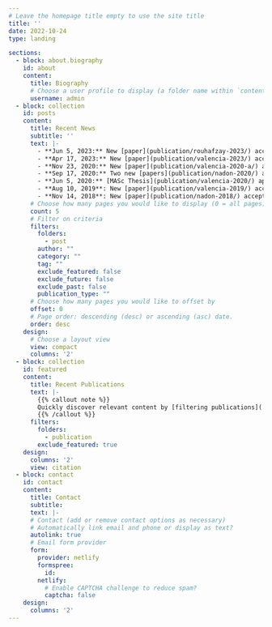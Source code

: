 ```yaml
---
# Leave the homepage title empty to use the site title
title: ''
date: 2022-10-24
type: landing

sections:
  - block: about.biography
    id: about
    content:
      title: Biography
      # Choose a user profile to display (a folder name within `content/authors/`)
      username: admin
  - block: collection
    id: posts
    content:
      title: Recent News
      subtitle: ''
      text: |-
        - **Jun 5, 2023:** New [paper](publication/rouhafzay-2023/) accepted at [SAS2023](https://2023.sensorapps.org/).
        - **Apr 17, 2023:** New [paper](publication/valencia-2023/) accepted at [CRV2023](https://www.computerrobotvision.org/2023/).
        - **Nov 23, 2020:** New [paper](publication/valencia-2020-a/) accepted in [Frontiers in Robotics and AI](https://www.frontiersin.org/journals/robotics-and-ai).
        - **Sep 17, 2020:** Two new [papers](publication/nadon-2020/) accepted at the [IROS](https://www.iros2020.org/) workshop on [RObotic MAnipulation of Deformable Objects](https://commandia.unizar.es/irosworkshop2020/).
        - **Jun 5, 2020:** [MASc Thesis](publication/valencia-2020/) approved with minor revisions.
        - **Aug 10, 2019**: New [paper](publication/valencia-2019/) accepted at [SENSORS2019](https://2019.ieee-sensorsconference.org/index.html).
        - **Nov 14, 2018**: New [paper](publication/nadon-2018/) accepted in [Robotics](https://www.mdpi.com/journal/robotics).
      # Choose how many pages you would like to display (0 = all pages)
      count: 5
      # Filter on criteria
      filters:
        folders:
          - post
        author: ""
        category: ""
        tag: ""
        exclude_featured: false
        exclude_future: false
        exclude_past: false
        publication_type: ""
      # Choose how many pages you would like to offset by
      offset: 0
      # Page order: descending (desc) or ascending (asc) date.
      order: desc
    design:
      # Choose a layout view
      view: compact
      columns: '2'
  - block: collection
    id: featured
    content:
      title: Recent Publications
      text: |-
        {{% callout note %}}
        Quickly discover relevant content by [filtering publications](./publication/).
        {{% /callout %}}
      filters:
        folders:
          - publication
        exclude_featured: true
    design:
      columns: '2'
      view: citation
  - block: contact
    id: contact
    content:
      title: Contact
      subtitle:
      text: |-
      # Contact (add or remove contact options as necessary)
      # Automatically link email and phone or display as text?
      autolink: true
      # Email form provider
      form:
        provider: netlify
        formspree:
          id:
        netlify:
          # Enable CAPTCHA challenge to reduce spam?
          captcha: false
    design:
      columns: '2'
---
```


